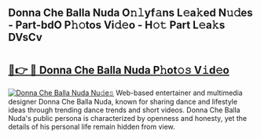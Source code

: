 ## Donna Che Balla Nuda O𝚗𝚕yf𝚊ns L𝚎a𝚔ed N𝚞𝚍es - Part-bdO P𝚑𝚘tos Vi𝚍𝚎o - H𝚘𝚝 Part L𝚎a𝚔s DVsCv

# <h2><a href="http://kf3c0fd.oniu.top/?m=Donna+Che+Balla+Nuda">🔗👉 🔴 Donna Che Balla Nuda P𝚑ot𝚘𝚜 V𝚒d𝚎o</a></h2>

[![Donna Che Balla Nuda Nu𝚍e𝚜](https://i.imgur.com/0qMVB7G.gif)](http://kf3c0fd.oniu.top/?m=Donna+Che+Balla+Nuda)
Web-based entertainer and multimedia designer Donna Che Balla Nuda, known for sharing dance and lifestyle ideas through trending dance trends and short videos. Donna Che Balla Nuda's public persona is characterized by openness and honesty, yet the details of his personal life remain hidden from view.  
